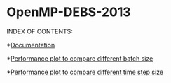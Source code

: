 # OpenMP-DEBS-2013

INDEX OF CONTENTS:  

  *[Documentation](https://github.com/marckw94/OpenMP-DEBS-2013/blob/master/DocumentazioneOpenMP.pdf)

  *[Performance plot to compare different batch size](https://marckw94.github.io/OpenMP-DEBS-2013/PerformancePlot.html)

  *[Performance plot to compare different time step size](https://marckw94.github.io/OpenMP-DEBS-2013/ComparationPlot.html)
